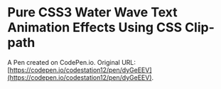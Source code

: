 # Pure CSS3 Water Wave Text Animation Effects Using CSS Clip-path

A Pen created on CodePen.io. Original URL: [https://codepen.io/codestation12/pen/dyGeEEV](https://codepen.io/codestation12/pen/dyGeEEV).


